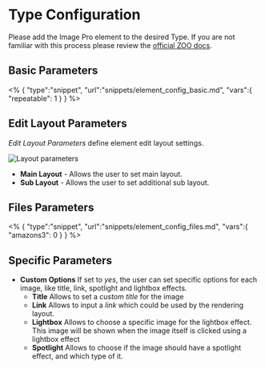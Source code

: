 # Type Configuration

Please add the Image Pro element to the desired Type. If you are not familiar with this process please review the [official ZOO docs](http://www.yootheme.com/zoo/documentation/advanced/extend-pre-build-types).

## Basic Parameters

<% {
	"type":"snippet", "url":"snippets/element_config_basic.md", "vars":{
		"repeatable": 1
	}
} %>

## Edit Layout Parameters

*Edit Layout Parameters* define element edit layout settings.

![Layout parameters](http://joolanders.github.io/Docs/docs/DownloadPro/images/params_edit_layout.png)

- **Main Layout** - Allows the user to set main layout.
- **Sub Layout**  - Allows the user to set additional sub layout.

## Files Parameters

<% {
	"type":"snippet", "url":"snippets/element_config_files.md", "vars":{
		"amazons3": 0
	}
} %>

## Specific Parameters

- **Custom Options** If set to *yes*, the user can set specific options for each image, like title, link, spotlight and lightbox effects.
	- **Title** Allows to set a *custom title* for the image
	- **Link** Allows to input a *link* which could be used by the rendering layout.
	- **Lightbox** Allows to choose a specific image for the lightbox effect. This image will be shown when the image itself is clicked using a lightbox effect
	- **Spotlight** Allows to choose if the image should have a spotlight effect, and which type of it.